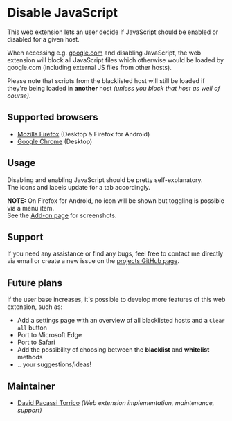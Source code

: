 # Disable JavaScript
This web extension lets an user decide if JavaScript should be enabled or disabled for a given host.  

When accessing e.g. [google.com](https://www.google.com/) and disabling JavaScript, the web extension will block all JavaScript
files which otherwise would be loaded by google.com (including external JS files from other hosts).  

Please note that scripts from the blacklisted host will still be loaded if they're being loaded in **another**
host _(unless you block that host as well of course)_.

## Supported browsers
- [Mozilla Firefox](https://addons.mozilla.org/en-US/firefox/addon/disable-javascript/) (Desktop & Firefox for Android)
- [Google Chrome](https://chrome.google.com/webstore/detail/disable-javascript/jfpdlihdedhlmhlbgooailmfhahieoem) (Desktop)

## Usage
Disabling and enabling JavaScript should be pretty self-explanatory.  
The icons and labels update for a tab accordingly.  

**NOTE:** On Firefox for Android, no icon will be shown but toggling is possible via a menu item.  
See the [Add-on page](https://addons.mozilla.org/en-US/firefox/addon/disable-javascript/) for screenshots.

## Support
If you need any assistance or find any bugs, feel free to contact me directly via email or create a
new issue on the [projects GitHub page](https://github.com/dpacassi/disable-javascript).

## Future plans
If the user base increases, it's possible to develop more features of this web extension, such as:
- Add a settings page with an overview of all blacklisted hosts and a `Clear all` button
- Port to Microsoft Edge
- Port to Safari
- Add the possibility of choosing between the **blacklist** and **whitelist** methods
- .. your suggestions/ideas!

## Maintainer
- [David Pacassi Torrico](https://pacassi.ch/) _(Web extension implementation, maintenance, support)_
